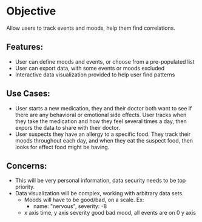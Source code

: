 # Objective
Allow users to track events and moods, help them find correlations.

## Features:

 - User can define moods and events, or choose from a pre-populated list
 - User can export data, with some events or moods excluded
 - Interactive data visualization provided to help user find patterns

## Use Cases:

- User starts a new medication, they and their doctor both want to see if there are any behavioral or emotional side effects. User tracks when they take the medication and how they feel several times a day, then expors the data to share with their doctor.
- User suspects they have an allergy to a specific food. They track their moods throughout each day, and when they eat the suspect food, then looks for effect food might be having.

## Concerns:

- This will be very personal information, data security needs to be top priority.
- Data visualization will be complex, working with arbitrary data sets.
  - Moods will have to be good/bad, on a scale. Ex:
    - name: "nervous", severity: -8
  - x axis time, y axis severity good bad mood, all events are on 0 y axis